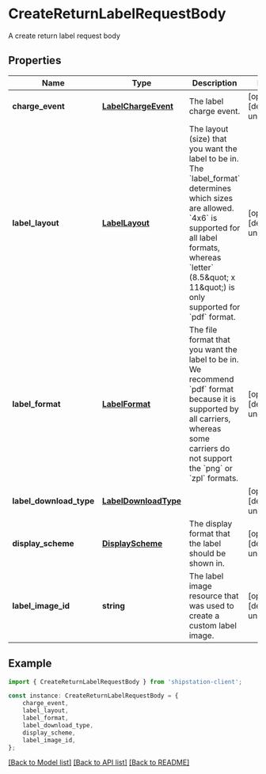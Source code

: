 # CreateReturnLabelRequestBody

A create return label request body

## Properties

Name | Type | Description | Notes
------------ | ------------- | ------------- | -------------
**charge_event** | [**LabelChargeEvent**](LabelChargeEvent.md) | The label charge event.  | [optional] [default to undefined]
**label_layout** | [**LabelLayout**](LabelLayout.md) | The layout (size) that you want the label to be in.  The &#x60;label_format&#x60; determines which sizes are allowed.  &#x60;4x6&#x60; is supported for all label formats, whereas &#x60;letter&#x60; (8.5\&quot; x 11\&quot;) is only supported for &#x60;pdf&#x60; format.  | [optional] [default to undefined]
**label_format** | [**LabelFormat**](LabelFormat.md) | The file format that you want the label to be in.  We recommend &#x60;pdf&#x60; format because it is supported by all carriers, whereas some carriers do not support the &#x60;png&#x60; or &#x60;zpl&#x60; formats.  | [optional] [default to undefined]
**label_download_type** | [**LabelDownloadType**](LabelDownloadType.md) |  | [optional] [default to undefined]
**display_scheme** | [**DisplayScheme**](DisplayScheme.md) | The display format that the label should be shown in. | [optional] [default to undefined]
**label_image_id** | **string** | The label image resource that was used to create a custom label image. | [optional] [default to undefined]

## Example

```typescript
import { CreateReturnLabelRequestBody } from 'shipstation-client';

const instance: CreateReturnLabelRequestBody = {
    charge_event,
    label_layout,
    label_format,
    label_download_type,
    display_scheme,
    label_image_id,
};
```

[[Back to Model list]](../README.md#documentation-for-models) [[Back to API list]](../README.md#documentation-for-api-endpoints) [[Back to README]](../README.md)
